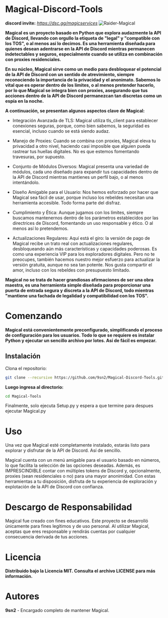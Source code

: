 # Magical-Discord-Tools
**discord invite:** *https://dsc.gg/magicservices*
![Raider-Magical](https://github.com/user-attachments/assets/fb7a0c07-4f7d-4376-90aa-5d17a82b43a5)


**Magical es un proyecto basado en Python que explora audazmente la API de Discord, llevando con orgullo la etiqueta de "legal" y "compatible con los TOS", o al menos así lo decimos. Es una herramienta diseñada para quienes desean adentrarse en la API de Discord mientras permanecen indetectables y seguros, especialmente cuando se utiliza en combinación con proxies residenciales.**

**En su núcleo, Magical sirve como un medio para desbloquear el potencial de la API de Discord con un sentido de atrevimiento, siempre reconociendo la importancia de la privacidad y el anonimato. Sabemos lo vital que es operar dentro de los límites, o al menos pretender hacerlo, por lo que Magical se integra bien con proxies, asegurando que tus acciones dentro de la API de Discord permanezcan tan discretas como un espía en la noche.**

**A continuación, se presentan algunos aspectos clave de Magical:**

- Integración Avanzada de TLS: Magical utiliza tls_client para establecer conexiones seguras, porque, como bien sabemos, la seguridad es esencial, incluso cuando se está siendo audaz.

- Manejo de Proxies: Cuando se combina con proxies, Magical eleva tu privacidad a otro nivel, haciendo casi imposible que alguien pueda rastrear tus huellas digitales. No es que estemos fomentando travesuras, por supuesto.

- Conjunto de Módulos Diversos: Magical presenta una variedad de módulos, cada uno diseñado para expandir tus capacidades dentro de la API de Discord mientras mantienes un perfil bajo, o al menos intentándolo.

- Diseño Amigable para el Usuario: Nos hemos esforzado por hacer que Magical sea fácil de usar, porque incluso los rebeldes necesitan una herramienta accesible. Todo forma parte del disfraz.

- Cumplimiento y Ética: Aunque jugamos con los límites, siempre buscamos mantenernos dentro de los parámetros establecidos por las directrices de Discord, fomentando un uso responsable y ético. O al menos así lo pretendemos.

- Actualizaciones Regulares: Aquí está el giro: la versión de pago de Magical recibe un trato real con actualizaciones regulares, desbloqueando aún más características y capacidades poderosas. Es como una experiencia VIP para los exploradores digitales. Pero no te preocupes, también hacemos nuestro mejor esfuerzo para actualizar la versión gratuita, aunque no sea tan potente. Nos gusta compartir el amor, incluso con los rebeldes con presupuesto limitado.

**Magical no se trata de hacer grandiosas afirmaciones de ser una obra maestra, es una herramienta simple diseñada para proporcionar una puerta de entrada segura y discreta a la API de Discord, todo mientras "mantiene una fachada de legalidad y compatibilidad con los TOS".**


# Comenzando

**Magical está convenientemente preconfigurado, simplificando el proceso de configuración para los usuarios. Todo lo que se requiere es instalar Python y ejecutar un sencillo archivo por lotes. Así de fácil es empezar.**

## Instalación

Clona el repositorio:

```bash
git clone --recursive https://github.com/9sn2/Magical-Discord-Tools.git
```

**Luego ingresa al directorio:**

```bash
cd Magical-Tools
```

Finalmente, solo ejecuta Setup.py y espera a que termine para despues ejecutar Magical.py

# Uso
Una vez que Magical esté completamente instalado, estarás listo para explorar y disfrutar de la API de Discord. Así de sencillo.

Magical cuenta con un menú amigable para el usuario basado en números, lo que facilita la selección de las opciones deseadas. Además, es IMPRESCINDIBLE contar con múltiples tokens de Discord y, opcionalmente, proxies (sean residenciales o no) para una mayor anonimidad. Con estas herramientas a tu disposición, disfruta de tu experiencia de exploración y explotación de la API de Discord con confianza.

# Descargo de Responsabilidad

Magical fue creado con fines educativos. Este proyecto se desarrolló únicamente para fines legítimos y de uso personal. Al utilizar Magical, aceptas que eres responsable y rendirás cuentas por cualquier consecuencia derivada de tus acciones.

# Licencia
**Distribuido bajo la Licencia MIT. Consulta el archivo LICENSE para más información.**

# Autores

**9sn2** - Encargado completo de mantener Magical.
